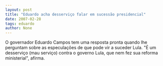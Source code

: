 ```yaml
---
layout: post
title: "Eduardo acha desserviço falar em sucessão presidencial"
date: 2007-02-28
tags: eduardo
author: None
---
```

O governador Eduardo Campos tem uma resposta pronta quando lhe perguntam sobre as especulações de que pode vir a suceder Lula.
\"É um desserviço (mau serviço) contra o governo Lula, que nem fez sua reforma ministerial\", afirma. 